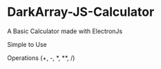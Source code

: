 # DarkArray-JS-Calculator
A Basic Calculator made with ElectronJs 

Simple to Use

Operations (+, -, *, **, /)
